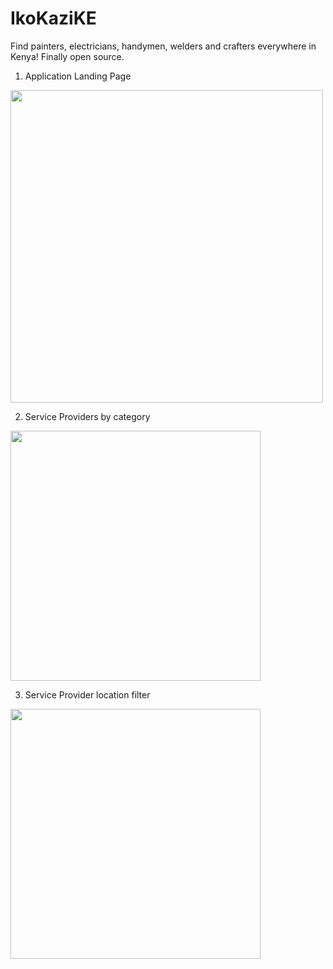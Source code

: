 # IkoKaziKE
Find painters, electricians, handymen, welders and crafters everywhere in Kenya!
Finally open source.


1. Application Landing Page

<p float="left">
  <img src="https://user-images.githubusercontent.com/45044744/120978096-c92d6680-c77c-11eb-8b22-3d496cecbc12.png" height="500" />
</p>

2. Service Providers by category

<p float="left">  
  <img src="https://user-images.githubusercontent.com/45044744/120978281-faa63200-c77c-11eb-9f49-ebde954bdb80.png" height="400"/>   
</p>

3. Service Provider location filter

<p float="left"> 
  <img src="https://user-images.githubusercontent.com/45044744/120978311-0265d680-c77d-11eb-8072-5d7ccc953bd2.png" height="400" />
</p>
